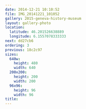 ```yaml
---
date: 2014-12-21 10:10:52
file: IMG_20141221_101052
gallery: 2015-geneva-history-museum
layout: gallery-photo
location:
  latitude: 46.201526638889
  longitude: 6.1557078333333
next: dd27cb6
ordering: 3
previous: 18c2c97
sizes:
  640w:
    height: 480
    width: 640
  200x200:
    height: 200
    width: 200
  96x96:
    height: 96
    width: 96
title: 
---
```

